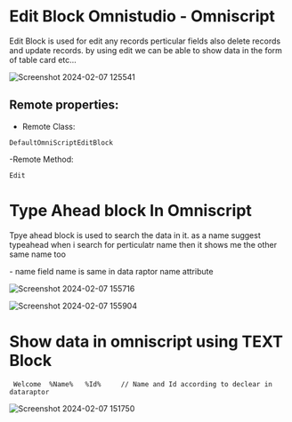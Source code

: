 # Edit Block Omnistudio - Omniscript

<p>Edit Block is used for edit any records perticular fields also delete records and update records. by using edit we can be able to show data in the form of table card etc...</p>

![Screenshot 2024-02-07 125541](https://github.com/gaurravlokhande/Salesforce-OmniStudio/assets/119065314/50eb9a5c-8cbe-49a0-a32f-b6aa8660ab03)

## Remote properties:

- Remote Class:
```
DefaultOmniScriptEditBlock
```

-Remote Method:
```
Edit
```

# Type Ahead block In Omniscript

<p>Tpye ahead block is used to search the data in it. as a name suggest typeahead when i search for perticulatr name then it shows me the other same name too</p>
 - name field name is same in data raptor name attribute

![Screenshot 2024-02-07 155716](https://github.com/gaurravlokhande/Salesforce-OmniStudio/assets/119065314/2cdb6450-f0ac-4a57-a3c8-2ce99dc03857)



![Screenshot 2024-02-07 155904](https://github.com/gaurravlokhande/Salesforce-OmniStudio/assets/119065314/b557ff47-cfa2-432c-a23b-589c11ecfd23)




# Show data in omniscript using TEXT Block

```
 Welcome  %Name%   %Id%     // Name and Id according to declear in dataraptor
```
![Screenshot 2024-02-07 151750](https://github.com/gaurravlokhande/Salesforce-OmniStudio/assets/119065314/c7a18775-a061-423f-94b0-c44d96b44369)
